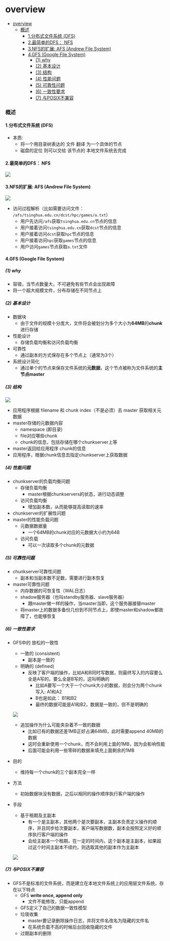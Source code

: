 # overview


<!-- @import "[TOC]" {cmd="toc" depthFrom=1 depthTo=6 orderedList=false} -->

<!-- code_chunk_output -->

- [overview](#overview)
    - [概述](#概述)
      - [1.分布式文件系统 (DFS)](#1分布式文件系统-dfs)
      - [2.最简单的DFS： NFS](#2最简单的dfs-nfs)
      - [3.NFS的扩展: AFS (Andrew File System)](#3nfs的扩展-afs-andrew-file-system)
      - [4.GFS (Google File System)](#4gfs-google-file-system)
        - [(1) why](#1-why)
        - [(2) 基本设计](#2-基本设计)
        - [(3) 结构](#3-结构)
        - [(4) 性能问题](#4-性能问题)
        - [(5) 可靠性问题](#5-可靠性问题)
        - [(6) 一致性要求](#6-一致性要求)
        - [(7) 与POSIX不兼容](#7-与posix不兼容)

<!-- /code_chunk_output -->


### 概述

#### 1.分布式文件系统 (DFS)

* 本质:
    * 将一个用目录树表达的 文件 翻译 为一个具体的节点
    * 磁盘的定位 则可以交给 该节点的 本地文件系统去完成


#### 2.最简单的DFS： NFS
![](./imgs/overview_01.png)

#### 3.NFS的扩展: AFS (Andrew File System)
![](./imgs/overview_02.png)

* 访问过程解析（比如需要访问文件： `/afs/tsinghua.edu.cn/dcst/hpc/games/a.txt`）
    * 用户先访问`/afs`获取`tsinghua.edu.cn`节点的信息
    * 用户接着访问`tsinghua.edu.cn`获取`dcst`节点的信息
    * 用户接着访问`dcst`获取`hpc`节点的信息
    * 用户接着访问`hpc`获取`games`节点的信息
    * 用户访问`games`节点获取`a.txt`文件

#### 4.GFS (Google File System)

##### (1) why
* 容错，当节点数量大，不可避免有些节点会出现故障
* 将一个超大规模文件，分布存储在不同节点上

##### (2) 基本设计

* 数据块
    * 由于文件的规模十分庞大，文件将会被划分为多个大小为**64MB**的**chunk**进行存储
* 性能设计
    * 存储负载均衡和访问负载均衡
* 可靠性
    * 通过副本的方式保存在多个节点上（通常为3个）
* 系统设计简化
    * 通过单个的节点来保存文件系统的**元数据**，这个节点被称为文件系统的**主节点master**

##### (3) 结构
![](./imgs/overview_03.png)

* 应用程序根据 filename 和 chunk index（不是必须）去 master 获取相关元数据
* master存储的元数据内容 
    * namespace (即目录)
    * file对应哪些chunk
    * chunk的信息，包括存储在哪个chunkserver上等
* master返回给应用程序 chunk的信息
* 应用程序，根据chunk信息去指定chunkserver上获取数据

##### (4) 性能问题

* chunkserver的负载均衡问题
    * 存储负载均衡
        * master根据chunkservers的状态，进行动态调整
    * 访问负载均衡
        * 增加副本数，从而能够提高读取的速率
* chunkserver的扩展性问题
* master的性能负载问题
    * 元数据数据量
        * 一个64MB的chunk对应的元数据大小约为64B
    * 访问负载
        * 可以一次读取多个chunk的元数据

##### (5) 可靠性问题

* chunkserver可靠性问题
    * 副本和当副本数不足数，需要进行副本恢复
* master可靠性问题
    * 内存数据的可恢复性（WAL日志）
    * shadow服务器（也叫standby服务器、slave服务器）
        * 跟master做一样的操作，当master当即，这个服务器接替master
    * 将master上的数据多备份几份到不同节点上，即使master和shadow都故障了，也能够恢复

##### (6) 一致性要求

* GFS中的 放松的一致性
    * 一致的 (consistent)
        * 副本是一致的
    * 明确的 (defined)
        * 反映了客户端的操作，比如A和B同时写数据，则最终写入的内容要么全是A写的，要么全是B写的，这叫明确的
            * 比如A要写一个大于一个chunk大小的数据，则会分为两个chunk写入: A1和A2   
            * B也是如此： B1和B2
            * 最终的数据可能是A1和B2，数据是一致的，但不是明确的

    ![](./imgs/overview_05.png)
    * 追加操作为什么可能夹杂着不一致的数据
        * 比如已有的数据还差1MB正好占满64MB，此时需要append 40MB的数据
        * 这时会重新使用一个chunk，而不会利用上面的1MB，因为会影响性能
        * 后面可能会利用一些零碎的数据来填充上面剩余的1MB

* 目的
    * 维持每一个chunk的三个副本完全一样
* 方法
    * 初始数据块没有数据，之后以相同的操作顺序执行客户端的操作
* 手段
    * 基于租期及主副本
        * 有一个是主副本，其他两个是次要副本，主副本负责定义操作的顺序，并且同步给次要副本，客户端写数据数，副本会按照定义好的顺序执行客户端的操作
        * 会给主副本一个租期，在一定的时间内，这个副本是主副本，如果超过这个时间主副本不续约，则选取其他的副本作为主副本
    
    ![](./imgs/overview_04.png)

##### (7) 与POSIX不兼容
* GFS不是标准的文件系统，而是建立在本地文件系统上的应用层文件系统，存在以下特点
    * GFS **write once, append only**
        * 文件不能修改，只能append
    * GFS定义了自己的数据一致性模型
    * 垃圾收集
        * master要记录删除操作日志，并将文件名改名为隐藏的文件名
        * 在系统负载不高的时候后台回收隐藏的文件
    * 过期副本的删除